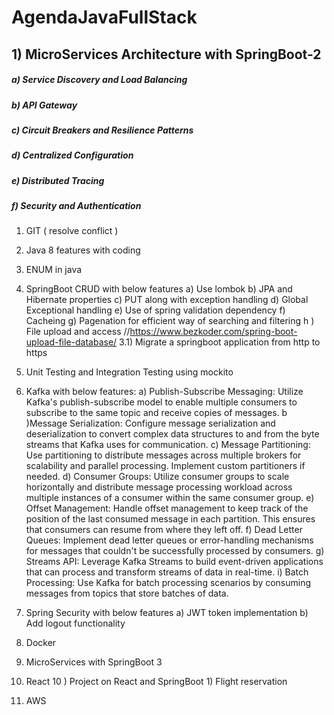 # AgendaJavaFullStack

## 1) MicroServices Architecture with SpringBoot-2
##### a) Service Discovery and Load Balancing
##### b) API Gateway
##### c) Circuit Breakers and Resilience Patterns
##### d) Centralized Configuration
##### e) Distributed Tracing
##### f) Security and Authentication
 1) GIT ( resolve conflict )
 2) Java 8 features with coding
 3) ENUM in java
 3) SpringBoot CRUD with below features
        a) Use lombok
        b) JPA and Hibernate properties
        c) PUT along with exception handling
        d) Global Exceptional handling
        e) Use of spring validation dependency 
        f) Cacheing
        g) Pagenation for efficient way of searching and filtering
        h ) File upload and access //https://www.bezkoder.com/spring-boot-upload-file-database/
 3.1) Migrate a springboot application from http to https
 4) Unit Testing and Integration Testing using mockito
 5) Kafka with below features:
      a) Publish-Subscribe Messaging:
      Utilize Kafka's publish-subscribe model to enable multiple consumers to subscribe to the same topic and receive copies of messages.
      b )Message Serialization:
      Configure message serialization and deserialization to convert complex data structures to and from the byte streams that Kafka uses for communication.
      c) Message Partitioning:
      Use partitioning to distribute messages across multiple brokers for scalability and parallel processing. Implement custom partitioners if needed.
      d) Consumer Groups:
      Utilize consumer groups to scale horizontally and distribute message processing workload across multiple instances of a consumer within the same consumer group.
      e) Offset Management:
      Handle offset management to keep track of the position of the last consumed message in each partition. This ensures that consumers can resume from where they left off.
      f) Dead Letter Queues:
      Implement dead letter queues or error-handling mechanisms for messages that couldn't be successfully processed by consumers.
      g) Streams API:
      Leverage Kafka Streams to build event-driven applications that can process and transform streams of data in real-time.
      i) Batch Processing:
      Use Kafka for batch processing scenarios by consuming messages from topics that store batches of data.

 6) Spring Security with below features
        a) JWT token implementation
        b) Add logout functionality
 7) Docker
 8) MicroServices with SpringBoot 3

 9) React
 10 ) Project on React and SpringBoot
        1) Flight reservation 
 11) AWS
        
